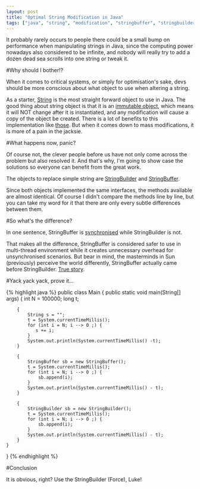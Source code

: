 ```yaml
---
layout: post
title: "Optimal String Modification in Java"
tags: ["java", "string", "modification", "stringbuffer", "stringbuilder", "performance", "synchronised"]
---
```


<div class="message">
It probably rarely occurs to people there could be a small bump on performance when manipulating strings in Java, since the computing power nowadays also considered to be infinite, and nobody will really try to add a dozen dead sea scrolls into one string or tweak it.
</div>

#Why should I bother!?

When it comes to critical systems, or simply for optimisation's sake, devs should be more conscious about what object to use when altering a string.

As a starter, [String](http://docs.oracle.com/javase/6/docs/api/java/lang/String.html) is the most straight forward object to use in Java. The good thing about string object is that it is an [immutable object](http://java.dzone.com/articles/why-string-immutable-java), which means it will NOT change after it is instantiated, and any modification will cause a copy of the object be created. There is a lot of benefits to this implementation like [those](http://stackoverflow.com/questions/3769607/why-do-we-need-immutable-class). But when it comes down to mass modifications, it is more of a pain in the jacksie.

#What happens now, panic?

Of course not, the clever people before us have not only come across the problem but also resolved it. And that's why, I'm going to show case the solutions so everyone can benefit from the great work.

The objects to replace simple string are [StringBuilder](http://docs.oracle.com/javase/7/docs/api/java/lang/StringBuilder.html) and [StringBuffer](http://docs.oracle.com/javase/7/docs/api/java/lang/StringBuffer.html).

Since both objects implemented the same interfaces, the methods available are almost identical. Of course I didn't compare the methods line by line, but you can take my word for it that there are only every subtle differences between them.

#So what's the difference?

In one sentence, StringBuffer is [synchronised](http://stackoverflow.com/questions/6293968/stringbuffer-is-synchronized-or-thread-safe-and-stringbuilder-is-not-why-do) while StringBuilder is not.

That makes all the difference, StringBuffer is considered safer to use in multi-thread environment while it creates unnecessary overhead for unsynchronised scenarios. But bear in mind, the masterminds in Sun (previously) perceive the world differently, StringBuffer actually came before StringBuilder. [True story](http://java67.blogspot.co.uk/2014/05/difference-between-stringbuilder-and-StringBuffer-java.html).

#Yack yack yack, prove it...

{% highlight java %}
public class Main {
    public static void main(String[] args) {
        int N = 100000;
        long t;

        {
            String s = "";
            t = System.currentTimeMillis();
            for (int i = N; i --> 0 ;) {
               s += i;
            }
            System.out.println(System.currentTimeMillis() -t);
        }

        {
            StringBuffer sb = new StringBuffer();
            t = System.currentTimeMillis();
            for (int i = N; i --> 0 ;) {
                sb.append(i);
            }
            System.out.println(System.currentTimeMillis() - t);
        }

        {
            StringBuilder sb = new StringBuilder();
            t = System.currentTimeMillis();
            for (int i = N; i --> 0 ;) {
                sb.append(i);
            }
            System.out.println(System.currentTimeMillis() - t);
        }
    }
}
{% endhighlight %}

#Conclusion

It is obvious, right? Use the StringBuilder (Force), Luke!
